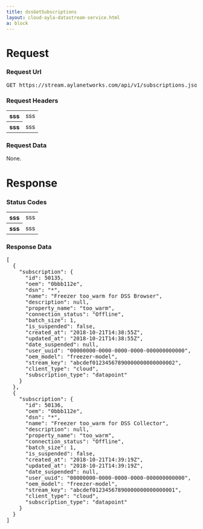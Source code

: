 ```yaml
---
title: dssGetSubscriptions
layout: cloud-ayla-datastream-service.html
a: block
---
```


# Request

### Request Url

<pre>GET https://stream.aylanetworks.com/api/v1/subscriptions.json</pre>

### Request Headers

<table class="key-value-table">
  <tr>
    <th>sss</th>
    <td>sss</td>
  </tr>
  <tr>
    <th>sss</th>
    <td>sss</td>
  </tr>
</table>

### Request Data

None.

# Response

### Status Codes

<table class="key-value-table">
  <tr>
    <th>sss</th>
    <td>sss</td>
  </tr>
  <tr>
    <th>sss</th>
    <td>sss</td>
  </tr>
</table>

### Response Data

<pre>
[
  {
    "subscription": {
      "id": 50135,
      "oem": "0bbb112e",
      "dsn": "*",
      "name": "Freezer too_warm for DSS Browser",
      "description": null,
      "property_name": "too_warm",
      "connection_status": "Offline",
      "batch_size": 1,
      "is_suspended": false,
      "created_at": "2018-10-21T14:38:55Z",
      "updated_at": "2018-10-21T14:38:55Z",
      "date_suspended": null,
      "user_uuid": "00000000-0000-0000-0000-000000000000",
      "oem_model": "freezer-model",
      "stream_key": "abcdef01234567890000000000000002",
      "client_type": "cloud",
      "subscription_type": "datapoint"
    }
  },
  {
    "subscription": {
      "id": 50136,
      "oem": "0bbb112e",
      "dsn": "*",
      "name": "Freezer too_warm for DSS Collector",
      "description": null,
      "property_name": "too_warm",
      "connection_status": "Offline",
      "batch_size": 1,
      "is_suspended": false,
      "created_at": "2018-10-21T14:39:19Z",
      "updated_at": "2018-10-21T14:39:19Z",
      "date_suspended": null,
      "user_uuid": "00000000-0000-0000-0000-000000000000",
      "oem_model": "freezer-model",
      "stream_key": "abcdef01234567890000000000000001",
      "client_type": "cloud",
      "subscription_type": "datapoint"
    }
  }
]
</pre>
